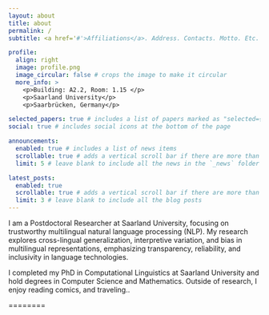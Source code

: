 ```yaml
---
layout: about
title: about
permalink: /
subtitle: <a href='#'>Affiliations</a>. Address. Contacts. Motto. Etc.

profile:
  align: right
  image: profile.png
  image_circular: false # crops the image to make it circular
  more_info: >
    <p>Building: A2.2, Room: 1.15 </p>
    <p>Saarland University</p>
    <p>Saarbrücken, Germany</p>

selected_papers: true # includes a list of papers marked as "selected={true}"
social: true # includes social icons at the bottom of the page

announcements:
  enabled: true # includes a list of news items
  scrollable: true # adds a vertical scroll bar if there are more than 3 news items
  limit: 5 # leave blank to include all the news in the `_news` folder

latest_posts:
  enabled: true
  scrollable: true # adds a vertical scroll bar if there are more than 3 new posts items
  limit: 3 # leave blank to include all the blog posts
---
```


I am a Postdoctoral Researcher at Saarland University, focusing on trustworthy multilingual natural language processing (NLP). My research explores cross-lingual generalization, interpretive variation, and bias in multilingual representations, emphasizing transparency, reliability, and inclusivity in language technologies.

I completed my PhD in Computational Linguistics at Saarland University and hold degrees in Computer Science and Mathematics. Outside of research, I enjoy reading comics, and traveling..

========
